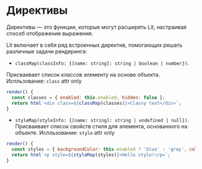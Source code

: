 # Директивы

Директивы — это функции, которые могут расширять Lit, настраивая способ отображения выражения.

Lit включает в себя ряд встроенных директив, помогающих решать различные задачи рендеринга:

* `classMap(classInfo: {[name: string]: string | boolean | number})`.

Присваивает список классов элементу на основе объекта. Испльзование: `class` attr only

```js
render() {
  const classes = { enabled: this.enabled, hidden: false };
  return html`<div class=${classMap(classes)}>Classy text</div>`;
}
```

* `styleMap(styleInfo: {[name: string]: string | undefined | null})`. Присваивает список свойств стиля для элемента, основанного на объекте. Испльзование: `style` attr only


```js
render() {
  const styles = { backgroundColor: this.enabled ? 'blue' : 'gray', color: 'white' };
  return html`<p style=${styleMap(styles)}>Hello style!</p>`;
}
```
